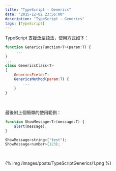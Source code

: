 ```yaml
---
title: "TypeScript - Generics"
date: "2015-12-02 23:56:00"
description: "TypeScript - Generics"
tags: [TypeScript]
---
```



TypeScript 支援泛型語法，使用方式如下：  

<!-- More -->

```js
function GenericsFunction<T>(param:T) { 
	 ...
} 
...
class GenericsClass<T>
{
	GenericsField:T;
	GenericsMethod(param:T) { 
		...
	} 
}
```

<br/>


最後附上個簡單的使用範例：  

```js
function ShowMessage<T>(message:T) { 
	alert(message); 
} 

ShowMessage<string>("test"); 
ShowMessage<number>(123);
```

<br/>


{% img /images/posts/TypeScriptGenerics/1.png %}
